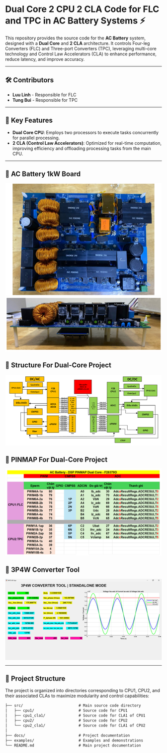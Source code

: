# Dual Core 2 CPU 2 CLA Code for FLC and TPC in AC Battery Systems ⚡️

This repository provides the source code for the **AC Battery** system, designed with a **Dual Core** and **2 CLA** architecture. It controls Four-leg Converters (FLC) and Three-port Converters (TPC), leveraging multi-core technology and Control Law Accelerators (CLA) to enhance performance, reduce latency, and improve accuracy.

---

## 🛠️ Contributors

- **Luu Linh** - Responsible for FLC
- **Tung Bui** - Responsible for TPC

---

## 🚀 Key Features

- **Dual Core CPU**: Employs two processors to execute tasks concurrently for parallel processing.
- **2 CLA (Control Law Accelerators)**: Optimized for real-time computation, improving efficiency and offloading processing tasks from the main CPU.

---

## 📂 AC Battery 1kW Board
![AC Battery 1kW Board](https://github.com/linhlttautomation/ACBatteryDualCore/blob/master/AC%20Battery%201kW%20Board.png)
![AC Battery 1kW Board](https://github.com/linhlttautomation/ACBatteryDualCore/blob/master/AC%20Battery%201kW%20Board%20Side.png)
## 📂 Structure For Dual-Core Project
![Structure For Dual-Core Project](https://github.com/linhlttautomation/ACBatteryDualCore/blob/master/Structure%20For%20Dual-Core%20Project.png)
## 📂 PINMAP For Dual-Core Project
![PINMAP For Dual-Core Project](https://github.com/linhlttautomation/ACBatteryDualCore/blob/master/PINMAP%20For%20Dual-Core%20Project.png)
## 📂 3P4W Converter Tool
![3P4W Converter Tool](https://github.com/linhlttautomation/ACBatteryDualCore/blob/master/3P4W%20Converter%20Tool.png)


---

## 📂 Project Structure

The project is organized into directories corresponding to CPU1, CPU2, and their associated CLAs to maximize modularity and control capabilities:

```plaintext
├── src/                         # Main source code directory
│   ├── cpu1/                    # Source code for CPU1
│   ├── cpu1_cla1/               # Source code for CLA1 of CPU1
│   ├── cpu2/                    # Source code for CPU2
│   └── cpu2_cla1/               # Source code for CLA1 of CPU2
│
├── docs/                        # Project documentation
├── examples/                    # Examples and demonstrations
└── README.md                    # Main project documentation
